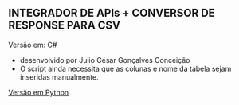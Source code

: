 ## INTEGRADOR DE APIs + CONVERSOR DE RESPONSE PARA CSV

Versão em: C#
- desenvolvido por Julio César Gonçalves Conceição 
- O script ainda necessita que as colunas e nome da tabela sejam inseridas manualmente.

<a href="https://github.com/julioconceicao/api_json_to_csv_converter">Versão em Python</a>
